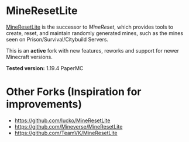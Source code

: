 MineResetLite
=============

[MineResetLite](https://dev.bukkit.org/projects/mineresetlite) is the successor to _MineReset_, which provides tools 
to create, reset, and maintain randomly generated mines, such as the mines seen on Prison/Survival/Citybuild Servers.

This is an **active** fork with new features, reworks and support for newer Minecraft versions.

**Tested version:** 1.19.4 PaperMC

# Other Forks (Inspiration for improvements)
- https://github.com/lucko/MineResetLite
- https://github.com/Mineverse/MineResetLite
- https://github.com/TeamVK/MineResetLite